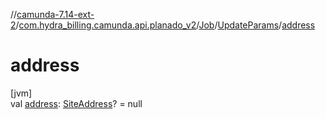 //[camunda-7.14-ext-2](../../../../index.md)/[com.hydra_billing.camunda.api.planado_v2](../../index.md)/[Job](../index.md)/[UpdateParams](index.md)/[address](address.md)

# address

[jvm]\
val [address](address.md): [SiteAddress](../../../com.hydra_billing.camunda.api.planado_v2.common_types/-site-address/index.md)? = null
